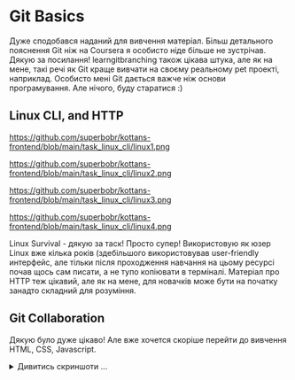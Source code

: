 # Git Basics
Дуже сподобався наданий для вивчення матеріал. Більш детального пояснення Git ніж на Coursera я особисто ніде більше не зустрічав. Дякую за посилання! learngitbranching також цікава штука, але як на мене, такі речі як Git краще вивчати на своєму реальному pet проекті, наприклад. Особисто мені Git дається важче ніж основи програмування. Але нічого, буду старатися :)

## Linux CLI, and HTTP
https://github.com/superbobr/kottans-frontend/blob/main/task_linux_cli/linux1.png

https://github.com/superbobr/kottans-frontend/blob/main/task_linux_cli/linux2.png

https://github.com/superbobr/kottans-frontend/blob/main/task_linux_cli/linux3.png

https://github.com/superbobr/kottans-frontend/blob/main/task_linux_cli/linux4.png

Linux Survival - дякую за таск! Просто супер! Використовую як юзер Linux вже кілька років (здебільшого використовував user-friendly интерфейс, але тільки після проходження навчання на цьому ресурсі почав щось сам писати, а не тупо копіювати в терміналі.
Матеріал про HTTP теж цікавий, але як на мене, для новачків може бути на початку занадто складний для розуміння.

## Git Collaboration
Дякую було дуже цікаво! Але вже хочется скоріше перейти до вивчення HTML, CSS, Javascript.

<details>
<summary>Дивитись скриншоти ...</summary>
  
https://github.com/superbobr/kottans-frontend/blob/main/task_git_collaboration/git1.png

https://github.com/superbobr/kottans-frontend/blob/main/task_git_collaboration/git2.png

https://github.com/superbobr/kottans-frontend/blob/main/task_git_collaboration/git3.png

https://github.com/superbobr/kottans-frontend/blob/main/task_git_collaboration/git4.png

https://github.com/superbobr/kottans-frontend/blob/main/task_git_collaboration/git-game1.png

https://github.com/superbobr/kottans-frontend/blob/main/task_git_collaboration/git-game2.png
  
</details>
